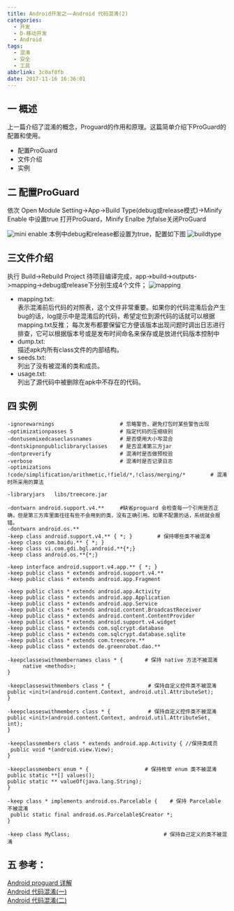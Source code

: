 ```yaml
---
title: Android开发之——Android 代码混淆(2)
categories:
  - 开发
  - D-移动开发
  - Android
tags:
  - 混淆
  - 安全
  - 工具
abbrlink: 3c0af0fb
date: 2017-11-16 16:36:01
---
```


## 一 概述

上一篇介绍了混淆的概念，Proguard的作用和原理。这篇简单介绍下ProGuard的配置和使用。

* 配置ProGuard
* 文件介绍
* 实例

<!--more-->

## 二 配置ProGuard
依次 Open Module Setting->App->Build Type(debug或release模式)->Minify Enable 中设置true 打开ProGuard，Minify Enalbe 为false关闭ProGuard
<!--more-->
![mini enable][1]
本例中debug和release都设置为true，配置如下图
![buildtype][2]

## 三文件介绍

执行 Build->Rebuild Project 待项目编译完成，app->build->outputs->mapping->debug或release下分别生成4个文件；
![mapping][3]    

- mapping.txt:  
表示混淆前后代码的对照表，这个文件非常重要。如果你的代码混淆后会产生bug的话，log提示中是混淆后的代码，希望定位到源代码的话就可以根据mapping.txt反推；
每次发布都要保留它方便该版本出现问题时调出日志进行排查，它可以根据版本号或是发布时间命名来保存或是放进代码版本控制中  
- dump.txt:  
 描述apk内所有class文件的内部结构。  
- seeds.txt:  
列出了没有被混淆的类和成员。  
- usage.txt:  
列出了源代码中被删除在apk中不存在的代码。  

## 四 实例  

	-ignorewarnings                     # 忽略警告，避免打包时某些警告出现  
	-optimizationpasses 5               # 指定代码的压缩级别  
	-dontusemixedcaseclassnames         # 是否使用大小写混合  
	-dontskipnonpubliclibraryclasses    # 是否混淆第三方jar  
	-dontpreverify                      # 混淆时是否做预校验  
	-verbose                            # 混淆时是否记录日志  
	-optimizations !code/simplification/arithmetic,!field/*,!class/merging/*        # 混淆时所采用的算法  
	  
	-libraryjars   libs/treecore.jar  
	  
	-dontwarn android.support.v4.**     #缺省proguard 会检查每一个引用是否正确，但是第三方库里面往往有些不会用到的类，没有正确引用。如果不配置的话，系统就会报错。  
	-dontwarn android.os.**  
	-keep class android.support.v4.** { *; }        # 保持哪些类不被混淆  
	-keep class com.baidu.** { *; }    
	-keep class vi.com.gdi.bgl.android.**{*;}  
	-keep class android.os.**{*;}  
	  
	-keep interface android.support.v4.app.** { *; }    
	-keep public class * extends android.support.v4.**    
	-keep public class * extends android.app.Fragment  
	  
	-keep public class * extends android.app.Activity  
	-keep public class * extends android.app.Application  
	-keep public class * extends android.app.Service  
	-keep public class * extends android.content.BroadcastReceiver  
	-keep public class * extends android.content.ContentProvider  
	-keep public class * extends android.support.v4.widget  
	-keep public class * extends com.sqlcrypt.database  
	-keep public class * extends com.sqlcrypt.database.sqlite  
	-keep public class * extends com.treecore.**  
	-keep public class * extends de.greenrobot.dao.**  
	
	-keepclasseswithmembernames class * {       # 保持 native 方法不被混淆  
		 native <methods>;  
	}  
	  
	-keepclasseswithmembers class * {            # 保持自定义控件类不被混淆  
	public <init>(android.content.Context, android.util.AttributeSet);  
	}  
	  
	-keepclasseswithmembers class * {            # 保持自定义控件类不被混淆  
	public <init>(android.content.Context, android.util.AttributeSet, int);  
	}  
	  
	-keepclassmembers class * extends android.app.Activity { //保持类成员  
	 public void *(android.view.View);  
	}  
	  
	-keepclassmembers enum * {                  # 保持枚举 enum 类不被混淆  
	public static **[] values();  
	public static ** valueOf(java.lang.String);  
	}  
	  
	-keep class * implements android.os.Parcelable {    # 保持 Parcelable 不被混淆  
	 public static final android.os.Parcelable$Creator *;  
	}  
	  
	-keep class MyClass;                              # 保持自己定义的类不被混淆  

## 五 参考：  
[Android proguard 详解][4]  
[Android 代码混淆(一)][5]  
[Android 代码混淆(二)][6]




[1]: https://cdn.staticaly.com/gh/PGzxc/CDN/master/blog-image/android-proguard-build-minify-enable.png
[2]: https://cdn.staticaly.com/gh/PGzxc/CDN/master/blog-image/android-proguard-buidldtype.png
[3]: https://cdn.staticaly.com/gh/PGzxc/CDN/master/blog-image/android-proguard-mapping.png
[4]: http://blog.csdn.net/dai_zhenliang/article/details/42423575
[5]: https://segmentfault.com/a/1190000006668933
[6]: https://segmentfault.com/a/1190000006679021

